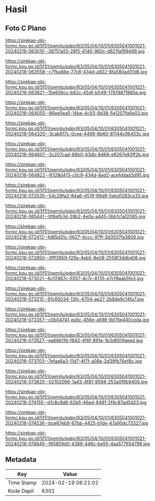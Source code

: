 # Hasil

## Foto C Plano

https://sirekap-obj-formc.kpu.go.id/5f51/pemilu/pdpr/63/05/04/10/01/6305041001021-20240218-063010--39751a55-28f5-4146-960c-d821faf99499.jpg

https://sirekap-obj-formc.kpu.go.id/5f51/pemilu/pdpr/63/05/04/10/01/6305041001021-20240218-063558--c7fba66e-77c8-434d-a922-8fa580ad31d6.jpg

https://sirekap-obj-formc.kpu.go.id/5f51/pemilu/pdpr/63/05/04/10/01/6305041001021-20240218-063821--15e656cc-b62c-45df-b049-1797487f885e.jpg

https://sirekap-obj-formc.kpu.go.id/5f51/pemilu/pdpr/63/05/04/10/01/6305041001021-20240218-064055--86ee5ea5-14be-4c93-8d38-5e1207fa6e03.jpg

https://sirekap-obj-formc.kpu.go.id/5f51/pemilu/pdpr/63/05/04/10/01/6305041001021-20240218-064320--3cab617c-0cee-4499-8b60-81144c06453c.jpg

https://sirekap-obj-formc.kpu.go.id/5f51/pemilu/pdpr/63/05/04/10/01/6305041001021-20240218-064607--3c207cad-88b0-43db-8468-e8267e93ff2b.jpg

https://sirekap-obj-formc.kpu.go.id/5f51/pemilu/pdpr/63/05/04/10/01/6305041001021-20240218-064822--9328d413-c0c9-434d-8ad2-acefddad3d95.jpg

https://sirekap-obj-formc.kpu.go.id/5f51/pemilu/pdpr/63/05/04/10/01/6305041001021-20240218-072035--54c29fa2-84a6-4519-99d9-5ebd1283ce33.jpg

https://sirekap-obj-formc.kpu.go.id/5f51/pemilu/pdpr/63/05/04/10/01/6305041001021-20240218-065441--0f9afb3d-28b2-4e0a-a445-0bb1c1a12065.jpg

https://sirekap-obj-formc.kpu.go.id/5f51/pemilu/pdpr/63/05/04/10/01/6305041001021-20240218-072412--fd85d31c-0627-4ccc-97ff-3d3507fa3806.jpg

https://sirekap-obj-formc.kpu.go.id/5f51/pemilu/pdpr/63/05/04/10/01/6305041001021-20240218-072850--3fff3959-f29a-4eb5-8e08-2558f3ddbd06.jpg

https://sirekap-obj-formc.kpu.go.id/5f51/pemilu/pdpr/63/05/04/10/01/6305041001021-20240218-073021--6cf2887c-5557-4c7c-8135-e7cf9aab5fe3.jpg

https://sirekap-obj-formc.kpu.go.id/5f51/pemilu/pdpr/63/05/04/10/01/6305041001021-20240218-073215--91c65034-13fc-4704-ae27-2b8de9c14fa7.jpg

https://sirekap-obj-formc.kpu.go.id/5f51/pemilu/pdpr/63/05/04/10/01/6305041001021-20240218-073357--c0b04741-ea5c-456e-a698-8d76e440ceda.jpg

https://sirekap-obj-formc.kpu.go.id/5f51/pemilu/pdpr/63/05/04/10/01/6305041001021-20240218-073527--ea66b116-f842-4f6f-891a-1b3d650faeed.jpg

https://sirekap-obj-formc.kpu.go.id/5f51/pemilu/pdpr/63/05/04/10/01/6305041001021-20240218-073703--7efaa6a3-11d7-4f7f-a08e-2d39fb76ef8c.jpg

https://sirekap-obj-formc.kpu.go.id/5f51/pemilu/pdpr/63/05/04/10/01/6305041001021-20240218-073820--02102066-1a43-4f81-9594-253a0f9b9400.jpg

https://sirekap-obj-formc.kpu.go.id/5f51/pemilu/pdpr/63/05/04/10/01/6305041001021-20240218-074155--d1c8c8d6-62b5-46ed-8491-2f6c87ad5d23.jpg

https://sirekap-obj-formc.kpu.go.id/5f51/pemilu/pdpr/63/05/04/10/01/6305041001021-20240218-074536--bce87eb9-67bb-4425-b1de-47a90dc73327.jpg

https://sirekap-obj-formc.kpu.go.id/5f51/pemilu/pdpr/63/05/04/10/01/6305041001021-20240218-074845--f65859d0-4389-446c-be55-4aa577654799.jpg


## Metadata

| Key        | Value               |
| ---------- | ------------------- |
| Time Stamp | 2024-02-19 06:21:02 |
| Kode Dapil | 6301                |



